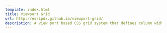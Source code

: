 ```yaml
---
template: index.html
title: Viewport Grid
url: http://esripdx.github.io/viewport-grid/
description: A view port based CSS grid system that defines column widths as a set percentage of the screen rather the width of a container. Viewport Grid puts less columns on small screen, and more columns on large screens. A column becomes a standard unit of measurement, creating a constant and abstracted grid system that stands behind the content of a page rather than within it.
---
```



